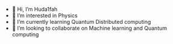- 👋 Hi, I’m Huda1fah
- 👀 I’m interested in Physics
- 🌱 I’m currently learning Quantum Distributed computing  
- 💞️ I’m looking to collaborate on Machine learning and Quantum computing


<!---
Huda1fah/Huda1fah is a ✨ special ✨ repository because its `README.md` (this file) appears on your GitHub profile.
You can click the Preview link to take a look at your changes.
--->
